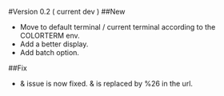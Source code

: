 #Version 0.2 ( current dev )
##New
  - Move to default terminal / current terminal according to the COLORTERM env.
  - Add a better display.
  - Add batch option.

##Fix
  - & issue is now fixed. & is replaced by %26 in the url.
